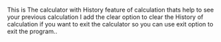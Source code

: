 This is The calculator with History feature of calculation thats help to see your previous calculation 
I  add the clear option to clear the History of calculation 
if you want to exit the calculator so you can use exit option to exit the program..
